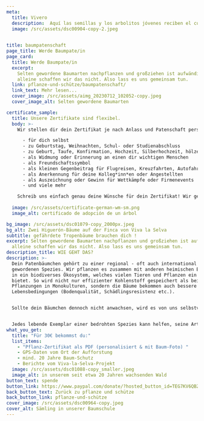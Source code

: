 ```yaml
---
meta:
  title: Vivero
  description:  Aquí las semillas y los arbolitos jóvenes reciben el cuidado y la atención que necesitan para prosperar.
  image: /src/assets/dsc00904-copy-2.jpeg

  
title: baumpatenschaft
page_title: Werde Baumpate/in
page_card:
  title: Werde Baumpate/in
  excerpt:
    Selten gewordene Baumarten nachpflanzen und großziehen ist aufwändig -
    alleine schaffen wir das nicht. Also lass es uns gemeinsam tun.
  link: pflanze-und-schütze/baumpatenschaft/
  link_text: Mehr lesen...
  cover_image: /src/assets/aimg_20230712_102052-copy.jpeg
  cover_image_alt: Selten gewordene Baumarten

certificate_sample:
  title: Unsere Zertifikate sind flexibel.
  body: >-
    Wir stellen dir dein Zertifikat je nach Anlass und Patenschaft personalisiert aus und passen uns, bestmöglich deinen Wünschen und Absichten an. Du kannst z.B. Zertifikate kaufen..

      - für dich selbst 
      - zu Geburtstag, Weihnachten, Schul- oder Studienabschluss
      - zu Geburt, Taufe, Konfirmation, Hochzeit, Silberhochzeit, hölzerne ...
      - als Widmung oder Erinnerung an einen dir wichtigen Menschen
      - als Freundschaftssymbol
      - als kleinen Gegenbeitrag für Flugreisen, Kreuzfahrten, Autofahrten, o.ä.
      - als Anerkennung für deine Kolleg*inn*en oder Angestellten
      - als Auszeichnung oder Gewinn für Wettkämpfe oder Firmenevents
      - und viele mehr

    Schreib uns einfach genau deine Wünsche für dein Zertifikat! Wir geben unser Bestes, dir zu deinem individuellen Ereignis ein passendes Zertifikat auszustellen.
  
  image: /src/assets/certificate-german-wm-sm.png
  image_alt: certificado de adopción de un árbol

bg_image: /src/assets/dsc01079-copy_2000px.jpeg
bg_alt: Zwei Higuerón-Bäume auf der Finca von Viva la Selva
subtitle: gefährdete Tropenbäume brauchen dich !
excerpt: Selten gewordene Baumarten nachpflanzen und großziehen ist aufwändig -
  alleine schaffen wir das nicht. Also lass es uns gemeinsam tun.
description_title: WIE GEHT DAS?
description: >-
  Dein Patenbäumchen gehört zu einer regional - oft auch international - selten
  gewordenen Spezies. Wir pflanzen es zusammen mit anderen heimischen Baumarten
  in ein biodiverses Ökosystem, welches vielen Tieren und Pflanzen ein Zuhause
  bietet. So wird nicht nur effizienter Kohlenstoff gespeichert als bei
  Pflanzungen in Monokulturen, sondern die Bäume bekommen auch bessere
  Lebensbedingungen (Bodenqualität, Schädlingsresistenz etc.). 


  Sollte dein Bäumchen dennoch nicht anwachsen, wird es von uns selbstverständlich nachgepflanzt. Wir schützen diese Bäume mindestens 20 Jahre lang. 


  Jedes lebende Exemplar einer bedrohten Spezies kann helfen, seine Art für die Region und ihr tropisches Ökosystem zu erhalten.
what_you_get:
  title: "Für 30€ bekommst du:"
  list_items:
    - "Pflanz-Zertifikat als PDF (personalisiert & mit Baum-Foto) "
    - GPS-Daten vom Ort der Aufforstung
    - mind. 20 Jahre Baum-Schutz
    - Berichte vom Viva-la-Selva-Projekt
  image: /src/assets/dsc01088-copy_smaller.jpeg
  image_alt: in unserem seit etwa 20 Jahren wachsenden Wald
button_text: spende
button_link: https://www.paypal.com/donate/?hosted_button_id=TEG7KV6QBZ9DQ
back_button_text: Zurück zu pflanze und schütze
back_button_link: pflanze-und-schütze
cover_image: /src/assets/dsc00964-copy.jpeg
cover_alt: Sämling in unserer Baumschule
---
```

